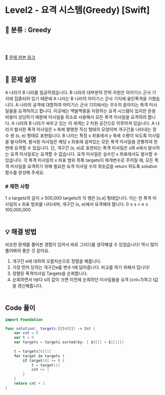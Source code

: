 # Level2 - 요격 시스템(Greedy) [Swift]

## 🔎 분류 : Greedy

<br><br>

🔗 [문제 원본 링크](https://school.programmers.co.kr/learn/courses/30/lessons/181188)
<br><br>

## 📝 문제 설명
A 나라가 B 나라를 침공하였습니다. B 나라의 대부분의 전략 자원은 아이기스 군사 기지에 집중되어 있기 때문에 A 나라는 B 나라의 아이기스 군사 기지에 융단폭격을 가했습니다.
A 나라의 공격에 대항하여 아이기스 군사 기지에서는 무수히 쏟아지는 폭격 미사일들을 요격하려고 합니다. 이곳에는 백발백중을 자랑하는 요격 시스템이 있지만 운용 비용이 상당하기 때문에 미사일을 최소로 사용해서 모든 폭격 미사일을 요격하려 합니다.
A 나라와 B 나라가 싸우고 있는 이 세계는 2 차원 공간으로 이루어져 있습니다. A 나라가 발사한 폭격 미사일은 x 축에 평행한 직선 형태의 모양이며 개구간을 나타내는 정수 쌍 (s, e) 형태로 표현됩니다. B 나라는 특정 x 좌표에서 y 축에 수평이 되도록 미사일을 발사하며, 발사된 미사일은 해당 x 좌표에 걸쳐있는 모든 폭격 미사일을 관통하여 한 번에 요격할 수 있습니다. 단, 개구간 (s, e)로 표현되는 폭격 미사일은 s와 e에서 발사하는 요격 미사일로는 요격할 수 없습니다. 요격 미사일은 실수인 x 좌표에서도 발사할 수 있습니다.
각 폭격 미사일의 x 좌표 범위 목록 targets이 매개변수로 주어질 때, 모든 폭격 미사일을 요격하기 위해 필요한 요격 미사일 수의 최솟값을 return 하도록 solution 함수를 완성해 주세요.
### # 제한 사항
1 ≤ targets의 길이 ≤ 500,000
targets의 각 행은 [s,e] 형태입니다.
이는 한 폭격 미사일의 x 좌표 범위를 나타내며, 개구간 (s, e)에서 요격해야 합니다.
0 ≤ s < e ≤ 100,000,000
<br><br>

## 💡 해결 방법
비슷한 문제를 풀어본 경험이 있어서 바로 그리디를 생각해낼 수 있었습니다! 역시 많이 풀어봐야 좋은 것 같아요.
1. 개구간 e에 대하여 오름차순으로 정렬을 해줍니다.
2. 가장 먼저 닫히는 개구간e를 변수 t에 담아줍니다. 비교를 하기 위해서 입니다!
3. 정렬된 폭격미사일 Targets을 순회합니다.
4. 순회하면서 t보다 s의 값이 크면 이전에 순회하던 미사일들을 요격 (cnt+1)하고 t값을 갱신해줍니다.
<br><br>

## Code 풀이
```Swift
import Foundation

func solution(_ targets:[[Int]]) -> Int {
    var cnt = 0
    var t = 0
    var targets = targets.sorted(by: { $0[1] < $1[1]})
    
    t = targets[0][1]
    for target in targets {
        if target[0] >= t {
            t = target[1]
            cnt += 1
        }
    }
    return cnt + 1
}
```
